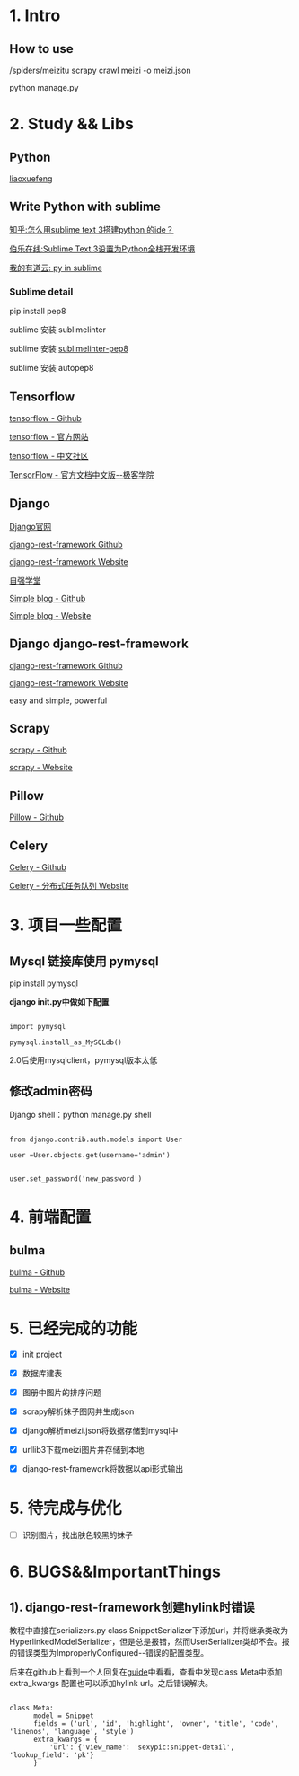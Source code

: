 # 1. Intro

## How to use

/spiders/meizitu scrapy crawl meizi -o meizi.json

python manage.py

# 2. Study && Libs

## Python

[liaoxuefeng](https://www.liaoxuefeng.com/)

## Write Python with sublime

[知乎:怎么用sublime text 3搭建python 的ide？](https://www.zhihu.com/question/22904994)

[伯乐在线:Sublime Text 3设置为Python全栈开发环境](http://python.jobbole.com/81312/)

[我的有道云: py in sublime ](http://note.youdao.com/noteshare?id=87af95e3330bf39f87980ab4d1b4fba1&sub=8EAA53CA1F444886A4ACB088C961B312)

### Sublime detail

pip install pep8

sublime 安装 sublimelinter

sublime 安装 [sublimelinter-pep8](https://github.com/SublimeLinter/SublimeLinter-pep8)

sublime 安装 autopep8

## Tensorflow

[tensorflow - Github](https://github.com/tensorflow/tensorflow)

[tensorflow - 官方网站](http://www.tensorflow.org/)

[tensorflow - 中文社区](http://www.tensorfly.cn)

[TensorFlow - 官方文档中文版--极客学院](http://wiki.jikexueyuan.com/project/tensorflow-zh/)

## Django

[Django官网](https://docs.djangoproject.com/en/1.11/)

[django-rest-framework Github](https://github.com/encode/django-rest-framework)

[django-rest-framework Website](http://www.django-rest-framework.org)

[自强学堂](http://code.ziqiangxuetang.com/django/django-tutorial.html)

[Simple blog - Github](https://github.com/zmrenwu/django-blog-tutorial)

[Simple blog - Website](http://zmrenwu.com/post/2/)

## Django django-rest-framework

[django-rest-framework Github](https://github.com/encode/django-rest-framework)

[django-rest-framework Website](http://www.django-rest-framework.org)

easy and simple, powerful

## Scrapy

[scrapy - Github](https://github.com/scrapy/scrapy)

[scrapy - Website](https://scrapy.org/)

## Pillow

[Pillow - Github](https://github.com/python-pillow/Pillow)

## Celery

[Celery - Github](https://github.com/celery/celery)

[Celery - 分布式任务队列 Website](http://docs.jinkan.org/docs/celery/index.html)

# 3. 项目一些配置

## Mysql 链接库使用 pymysql

pip install pymysql

**django __init__.py中做如下配置**
```

import pymysql

pymysql.install_as_MySQLdb()

```

2.0后使用mysqlclient，pymysql版本太低

## 修改admin密码

Django shell：python manage.py shell

```

from django.contrib.auth.models import User

user =User.objects.get(username='admin')


user.set_password('new_password')
```

# 4. 前端配置


## bulma

[bulma - Github](https://github.com/jgthms/bulma)

[bulma - Website](https://bulma.io/)

# 5. 已经完成的功能

- [x] init project

- [x] 数据库建表

- [x] 图册中图片的排序问题

- [x] scrapy解析妹子图网并生成json

- [x] django解析meizi.json将数据存储到mysql中

- [x] urllib3下载meizi图片并存储到本地

- [x] django-rest-framework将数据以api形式输出

# 5. 待完成与优化

- [ ] 识别图片，找出肤色较黑的妹子

# 6. BUGS&&ImportantThings

## 1). django-rest-framework创建hylink时错误

教程中直接在serializers.py class SnippetSerializer下添加url，并将继承类改为HyperlinkedModelSerializer，但是总是报错，然而UserSerializer类却不会。报的错误类型为ImproperlyConfigured--错误的配置类型。

后来在github上看到一个人回复在[guide](http://www.django-rest-framework.org/api-guide/serializers/#how-hyperlinked-views-are-determined)中看看，查看中发现class Meta中添加extra_kwargs 配置也可以添加hylink url。之后错误解决。

```

class Meta:
      model = Snippet
      fields = ('url', 'id', 'highlight', 'owner', 'title', 'code', 'linenos', 'language', 'style')
      extra_kwargs = {
          'url': {'view_name': 'sexypic:snippet-detail', 'lookup_field': 'pk'}
      }

```